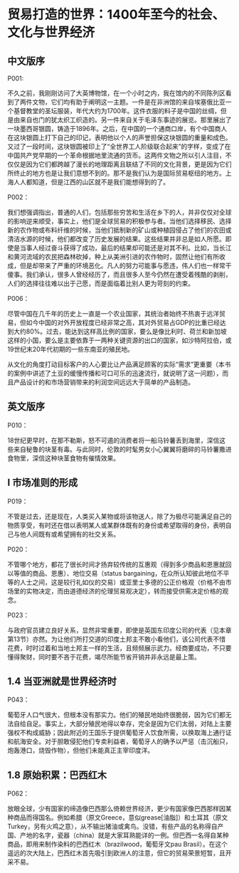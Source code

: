 # 贸易打造的世界：1400年至今的社会、文化与世界经济

## 中文版序

P001:

不久之前，我刚刚访问了大英博物馆，在一个小时之内，我在馆内的不同陈列区看到了两件文物，它们均有助于阐明这一主题。一件是在非洲馆的来自埃塞俄比亚一个基督教堂的圣坛服装，年代大约为1700年。这件衣服的料子是中国的丝绸，但是由来自也门的犹太织工织造的。另一件来自关于毛泽东事迹的展览。那里展出了一块墨西哥银圆，铸造于1896年。之后，在中国的一个通商口岸，有个中国商人在这块银圆上打下自己的印记，表明他以个人的声誉担保这块银圆的重量和成色。又过了一段时间，这块银圆被印上了“全世界工人阶级联合起来”的字样，变成了在中国共产党早期的一个革命根据地里流通的货币。这两件文物之所以引人注目，不仅仅是因为它们都跨越了漫长的地理距离且联结了不同的文化背景，更是因为它们所终止的地方也是让我们意想不到的。那不是我们认为是国际贸易枢纽的地方。上海人人都知道，但是江西的山区就不是我们能想得到的了。

P002：

我们想强调指出，普通的人们，包括那些穷苦和生活在乡下的人，并非仅仅对全球的影响逆来顺受，事实上，他们是全球贸易的积极参与者。当他们选择移民、选择新的农作物或布料纤维的时候，当他们抵制新的矿山或种植园侵占了他们的农田或清洁水源的时候，他们都改变了历史发展的结果。这些结果并非总是如人所愿。即使是当事人经过奋斗获得了成功，最后的结果却可能还是对其不利。比如，当长江和黄河流域的农民把森林砍掉，种上从美洲引进的农作物时，固然让他们有所收成，但是却带来了严重的环境恶化。凡人的努力可能事与愿违，伟人们也一样常干傻事。我们承认，很多人曾经经历了，而且很多人至今仍然在遭受着残酷的剥削，人们的选择往往难以出于己愿，而是面临着比别人更为苛刻的约束。

P006：

尽管中国在几千年的历史上一直是一个农业国家，其统治者始终不热衷于远洋贸易，但如今中国的对外开放程度已经非常之高，其对外贸易占GDP的比重已经达到大约80%。过去，能达到这样高比例的国家，要么是像比利时、荷兰和新加坡这样的小国，要么是主要依靠于一两种关键资源的出口的国家，如沙特阿拉伯，或19世纪末20年代初期的一些东南亚的殖民地。

从文化的角度打动目标客户的人心要比让产品满足顾客的实际“需求”更重要（本书的案例中讲述了土豆的缓慢传播和可口可乐的迅速流行，就说明了这一问题），而且产品设计的和市场营销带来的利润空间远远大于简单的产品制造。

## 英文版序

P010：

18世纪更早时，在那不勒斯，怒不可遏的消费者将一船马铃薯丢到海里，深信这些来自秘鲁的块茎有毒。与此同时，伦敦的时髦男女小心翼翼将磨碎的马铃薯撒进食物里，深信这种块茎食物有催情效果。

## I 市场准则的形成

P019：

不管是过去，还是现在，人类买入某物或将该物送人，除了为极尽可能满足自己的物质享受，有时还在借以表明某人或某群体既有的身份或希望取得的身份，表明自己与他人间既有或希望拥有的社交关系。

P020：

不管哪个地方，都花了很长时间才扬弃较传统的互惠观（得到多少商品和恩惠就回以等值的商品、恩惠）、地位交易（status bargaining，在众所认知彼此地位不平等的人士之间，这是较行礼如仪的交易）或亚里士多德的公正价格观（价格不由市场里的实物决定，而由道德经济的伦理贸易观决定），转而接受供需决定价格的观念。

P023：

与政府官员建立良好关系，显然非常重要，即使是英国东印度公司的代表（见本章第13节）亦然。为让他们所打交道的印度土邦主不敢小看他们，该公司代表不惜花费，时时过着和当地土邦主一样的生活，且频频展示武力。经商要成功，不只要懂得聚财，同时要不吝于花费，竭尽所能节省开销并非永远是最上策。

## 1.4 当亚洲就是世界经济时

P043：

葡萄牙人口气很大，但根本没有那实力。他们的殖民地始终很脆弱，因为它们都无法自给自足。事实上，大部分殖民地得以幸存，完全是因为它们太弱，对陆上主要强权不构成威胁；因此附近的王国乐于提供葡萄牙人饮食所需，以换取海上通行证和航海安全。对于胆敢侵犯他们专卖利益者，葡萄牙人的确予以严惩（击沉船只，炮轰港口，烧毁作物），但他们未能真正主宰印度洋。

## 1.8 原始积累：巴西红木

P062：

放眼全球，少有国家的缔造像巴西那么倚赖世界经济，更少有国家像巴西那样因某种商品而得国名。例如希腊（原文Greece，意似grease[油脂]）和土耳其（原文Turkey，另有火鸡之意），从不输出猪油或禽鸟。没错，有些产品的名称得自产国、产地的名字，瓷器（china）就是大家耳熟能详的一例。但巴西一名得自某种商品，即用来制作染料的巴西红木（brazilwood，葡萄牙文pau Brasil）。在这个遥远的次大陆上，巴西红木首先吸引到欧洲人的注意，但它的贸易荣景短暂，且开采不易。

